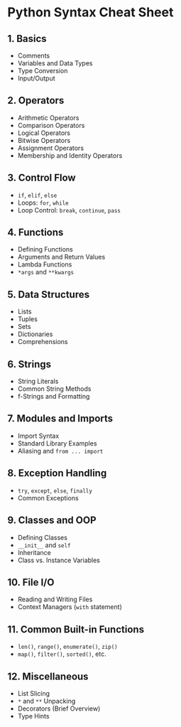 

# Python Syntax Cheat Sheet

## 1. Basics
- Comments
- Variables and Data Types
- Type Conversion
- Input/Output

## 2. Operators
- Arithmetic Operators
- Comparison Operators
- Logical Operators
- Bitwise Operators
- Assignment Operators
- Membership and Identity Operators

## 3. Control Flow
- `if`, `elif`, `else`
- Loops: `for`, `while`
- Loop Control: `break`, `continue`, `pass`

## 4. Functions
- Defining Functions
- Arguments and Return Values
- Lambda Functions
- `*args` and `**kwargs`

## 5. Data Structures
- Lists
- Tuples
- Sets
- Dictionaries
- Comprehensions

## 6. Strings
- String Literals
- Common String Methods
- f-Strings and Formatting

## 7. Modules and Imports
- Import Syntax
- Standard Library Examples
- Aliasing and `from ... import`

## 8. Exception Handling
- `try`, `except`, `else`, `finally`
- Common Exceptions

## 9. Classes and OOP
- Defining Classes
- `__init__` and `self`
- Inheritance
- Class vs. Instance Variables

## 10. File I/O
- Reading and Writing Files
- Context Managers (`with` statement)

## 11. Common Built-in Functions
- `len()`, `range()`, `enumerate()`, `zip()`
- `map()`, `filter()`, `sorted()`, etc.

## 12. Miscellaneous
- List Slicing
- `*` and `**` Unpacking
- Decorators (Brief Overview)
- Type Hints